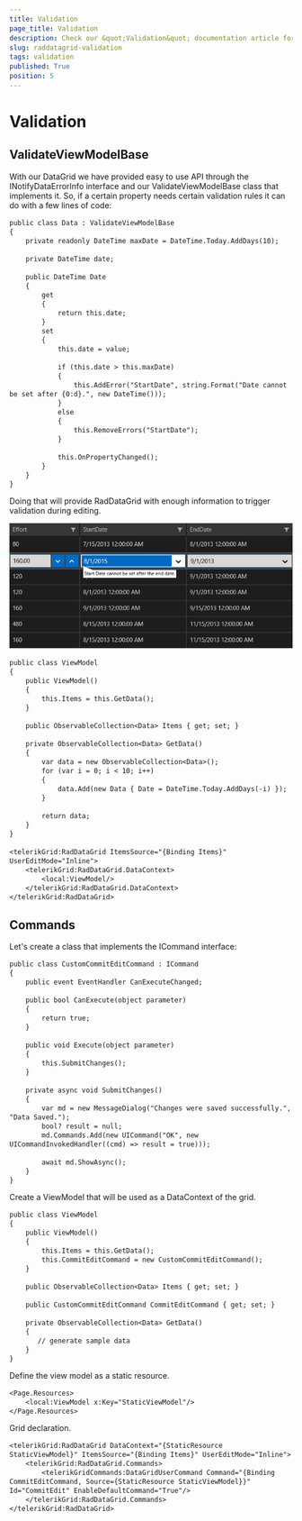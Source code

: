 ```yaml
---
title: Validation
page_title: Validation
description: Check our &quot;Validation&quot; documentation article for RadDataGrid for UWP control.
slug: raddatagrid-validation
tags: validation
published: True
position: 5
---
```


# Validation


## ValidateViewModelBase


 With our DataGrid we have provided easy to use API through the INotifyDataErrorInfo interface and our ValidateViewModelBase class that implements it. So, if a certain property needs certain validation rules it can do with a few lines of code:

	public class Data : ValidateViewModelBase
	{
	    private readonly DateTime maxDate = DateTime.Today.AddDays(10);
	
	    private DateTime date;
	   
	    public DateTime Date
	    {
	        get
	        {
	            return this.date;
	        }
	        set
	        {
	            this.date = value;
	
	            if (this.date > this.maxDate)
	            {
	                this.AddError("StartDate", string.Format("Date cannot be set after {0:d}.", new DateTime()));
	            }
	            else
	            {
	                this.RemoveErrors("StartDate");
	            }
	
	            this.OnPropertyChanged();
	        }
	    }
	}

Doing that will provide RadDataGrid with enough information to trigger validation during editing.

![DataGrid Validation](images/DataGrid-Validation.png)

	public class ViewModel
	{
	    public ViewModel()
	    {
	        this.Items = this.GetData();
	    }
	
	    public ObservableCollection<Data> Items { get; set; }
	
	    private ObservableCollection<Data> GetData()
	    {
	        var data = new ObservableCollection<Data>();
	        for (var i = 0; i < 10; i++)
	        {
	            data.Add(new Data { Date = DateTime.Today.AddDays(-i) });
	        }
	
	        return data;
	    }
	}

    <telerikGrid:RadDataGrid ItemsSource="{Binding Items}" UserEditMode="Inline">
        <telerikGrid:RadDataGrid.DataContext>
            <local:ViewModel/>
        </telerikGrid:RadDataGrid.DataContext>
    </telerikGrid:RadDataGrid>





## Commands

Let's create a class that implements the ICommand interface:

    public class CustomCommitEditCommand : ICommand
    {
        public event EventHandler CanExecuteChanged;
 
        public bool CanExecute(object parameter)
        {
            return true;
        }
 
        public void Execute(object parameter)
        {
            this.SubmitChanges();
        }
 
        private async void SubmitChanges()
        {
            var md = new MessageDialog("Changes were saved successfully.", "Data Saved.");
            bool? result = null;
            md.Commands.Add(new UICommand("OK", new UICommandInvokedHandler((cmd) => result = true)));
 
            await md.ShowAsync();
        }
    }

Create a ViewModel that will be used as a DataContext of the grid. 

    public class ViewModel
    {
        public ViewModel()
        {
            this.Items = this.GetData();
            this.CommitEditCommand = new CustomCommitEditCommand();
        }

        public ObservableCollection<Data> Items { get; set; }

        public CustomCommitEditCommand CommitEditCommand { get; set; }

        private ObservableCollection<Data> GetData()
        {
           // generate sample data
        }
    }

Define the view model as a static resource.

    <Page.Resources>
        <local:ViewModel x:Key="StaticViewModel"/>
    </Page.Resources>

Grid declaration.

	<telerikGrid:RadDataGrid DataContext="{StaticResource StaticViewModel}" ItemsSource="{Binding Items}" UserEditMode="Inline">
		<telerikGrid:RadDataGrid.Commands>
			<telerikGridCommands:DataGridUserCommand Command="{Binding CommitEditCommand, Source={StaticResource StaticViewModel}}" Id="CommitEdit" EnableDefaultCommand="True"/>
		</telerikGrid:RadDataGrid.Commands>
	</telerikGrid:RadDataGrid>
